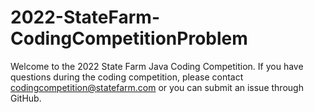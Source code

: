 # 2022-StateFarm-CodingCompetitionProblem
Welcome to the 2022 State Farm Java Coding Competition. If you have questions during the coding competition, please contact codingcompetition@statefarm.com or you can submit an issue through GitHub.
